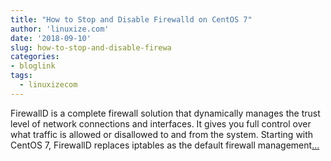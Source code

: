 ```yaml
---
title: "How to Stop and Disable Firewalld on CentOS 7"
author: 'linuxize.com'
date: '2018-09-10'
slug: how-to-stop-and-disable-firewa
categories:
- bloglink
tags:
  - linuxizecom
---
```


FirewallD is a complete firewall solution that dynamically manages the trust level of network connections and interfaces. It gives you full control over what traffic is allowed or disallowed to and from the system. Starting with CentOS 7, FirewallD replaces iptables as the default firewall management[... <i class="fas fa-external-link-alt"></i>](https://linuxize.com/post/how-to-stop-and-disable-firewalld-on-centos-7/)

